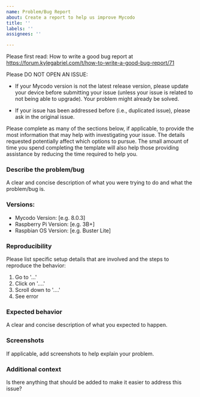 ```yaml
---
name: Problem/Bug Report
about: Create a report to help us improve Mycodo
title: ''
labels: ''
assignees: ''

---
```

Please first read: How to write a good bug report at https://forum.kylegabriel.com/t/how-to-write-a-good-bug-report/71

Please DO NOT OPEN AN ISSUE:

 - If your Mycodo version is not the latest release version, please update your device before submitting your issue (unless your issue is related to not being able to upgrade). Your problem might already be solved.

 - If your issue has been addressed before (i.e., duplicated issue), please ask in the original issue.

Please complete as many of the sections below, if applicable, to provide the most information that may help with investigating your issue. The details requested potentially affect which options to pursue. The small amount of time you spend completing the template will also help those providing assistance by reducing the time required to help you.

### Describe the problem/bug

A clear and concise description of what you were trying to do and what the problem/bug is.

### Versions:

 - Mycodo Version: [e.g. 8.0.3]
 - Raspberry Pi Version: [e.g. 3B+]
 - Raspbian OS Version: [e.g. Buster Lite]

### Reproducibility

Please list specific setup details that are involved and the steps to reproduce the behavior:

1. Go to '...'
2. Click on '....'
3. Scroll down to '....'
4. See error

### Expected behavior

A clear and concise description of what you expected to happen.

### Screenshots

If applicable, add screenshots to help explain your problem.

### Additional context

Is there anything that should be added to make it easier to address this issue?
